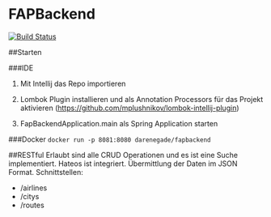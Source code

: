 # FAPBackend

[![Build Status](https://travis-ci.org/ORFAP/FAPBackend.svg?branch=master)](https://travis-ci.org/ORFAP/FAPBackend)


##Starten

###IDE
1. Mit Intellij das Repo importieren

2. Lombok Plugin installieren und als Annotation Processors für das Projekt aktivieren (https://github.com/mplushnikov/lombok-intellij-plugin)

3. FapBackendApplication.main als Spring Application starten

###Docker
```docker run -p 8081:8080 darenegade/fapbackend```


##RESTful
Erlaubt sind alle CRUD Operationen und es ist eine Suche implementiert. Hateos ist integriert.
Übermittlung der Daten im JSON Format.
Schnittstellen:
* /airlines
* /citys
* /routes
